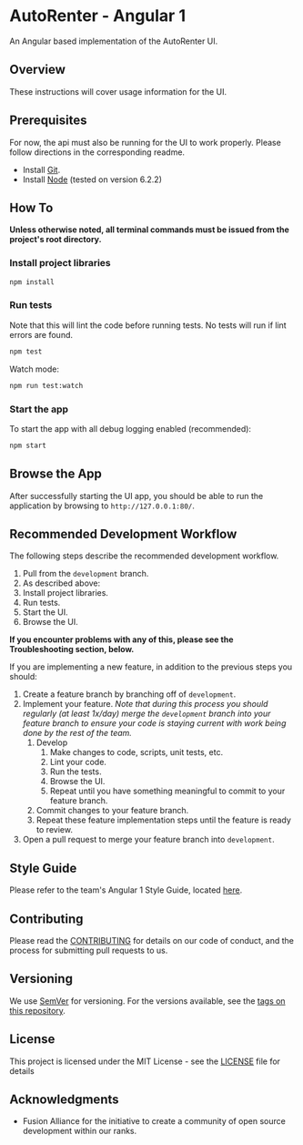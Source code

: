 # AutoRenter - Angular 1

An Angular based implementation of the AutoRenter UI.

## Overview

These instructions will cover usage information for the UI.

## Prerequisites

For now, the api must also be running for the UI to work properly. Please follow directions in the corresponding readme.

- Install [Git](https://git-scm.com/downloads).
- Install [Node](https://nodejs.org/en/download/) (tested on version 6.2.2)

## How To

**Unless otherwise noted, all terminal commands must be issued from the project's root directory.**

### Install project libraries

```bash
npm install
```

### Run tests

Note that this will lint the code before running tests. No tests will run if lint errors are found.

```bash
npm test
```

Watch mode:
```bash
npm run test:watch
```

### Start the app

To start the app with all debug logging enabled (recommended):

```bash
npm start
```

## Browse the App

After successfully starting the UI app, you should be able to run the application by browsing to `http://127.0.0.1:80/`.

## Recommended Development Workflow

The following steps describe the recommended development workflow.

1. Pull from the `development` branch.
1. As described above:
  1. Install project libraries.
  1. Run tests.
  1. Start the UI.
1. Browse the UI.

**If you encounter problems with any of this, please see the Troubleshooting section, below.**

If you are implementing a new feature, in addition to the previous steps you should:

1. Create a feature branch by branching off of `development`.
1. Implement your feature. *Note that during this process you should regularly (at least 1x/day) merge the `development` branch into your feature branch to ensure your code is staying current with work being done by the rest of the team.*
	1. Develop
		1. Make changes to code, scripts, unit tests, etc.
		1. Lint your code.
		1. Run the tests.
		1. Browse the UI.
		1. Repeat until you have something meaningful to commit to your feature branch.
	1. Commit changes to your feature branch.
	1. Repeat these feature implementation steps until the feature is ready to review.
1. Open a pull request to merge your feature branch into `development`.

## Style Guide ##

Please refer to the team's Angular 1 Style Guide, located [here](https://stash.fusionalliance.com/projects/FUSADIP/repos/autorenter_spec/browse/styleguide_angular1.md).

## Contributing

Please read the [CONTRIBUTING](./CONTRIBUTING.md) for details on our code of conduct, and the process for submitting pull requests to us.

## Versioning

We use [SemVer](http://semver.org/) for versioning. For the versions available, see the [tags on this repository]().

## License

This project is licensed under the MIT License - see the [LICENSE](LICENSE) file for details

## Acknowledgments

* Fusion Alliance for the initiative to create a community of open source development within our ranks.
